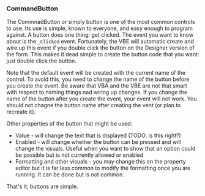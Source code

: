 ### CommandButton

The CommnadButton or simply button is one of the most common controls to use. Its use is simple, known to everyone, and easy enough to program against. A button does one thing: get clicked. The event you want to know about is the `_Clicked` event. Fortunately, the VBE will automatic create and wire up this event if you double click the button on the Designer version of the form. This makes it dead simple to create the button code that you want: just double click the button.

Note that the default event will be created with the current name of the control. To avoid this, you need to change the name of the button before you create the event. Be aware that VBA and the VBE are not that smart with respect to naming things nad wiring up changes. If you change the name of the button after you create the event, your event will not work. You should not chagne the button name after creating the vent (or plan to recreate it).

Other properties of the button that might be used:

- Value - will change the text that is displayed (TODO: is this right?)
- Enabled - will change whether the button can be pressed and will change the visuals. Useful when you want to show that an option could be possible but is not currently allowed or enabled
- Formatting and other visuals - you may change this on the property editor but it is far less common to modify the formatting once you are running. It can be done but is not common.

That's it; buttons are simple.
